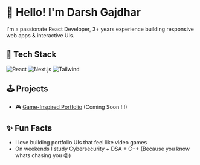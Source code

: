 # 👋 Hello! I'm Darsh Gajdhar
I'm a passionate React Developer, 3+ years experience building responsive web apps & interactive UIs.

## 🧰 Tech Stack
![React](https://img.shields.io/badge/-React-61DAFB?style=flat-square&logo=react&logoColor=black)
![Next.js](https://img.shields.io/badge/-Next.js-black?style=flat-square&logo=next.js)
![Tailwind](https://img.shields.io/badge/-TailwindCSS-06B6D4?style=flat-square&logo=tailwind-css)

## 🕹️ Projects
- 🎮 [Game-Inspired Portfolio](https://darshgajdhar.in) (Coming Soon !!!)

## ✨ Fun Facts
- I love building portfolio UIs that feel like video games
- On weekends I study Cybersecurity + DSA + C++ (Because you know whats chasing you 😜)
